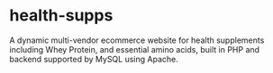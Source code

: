 # health-supps
A dynamic multi-vendor ecommerce website for health supplements including Whey Protein, and essential amino acids, built in PHP and backend supported by MySQL using Apache.  
